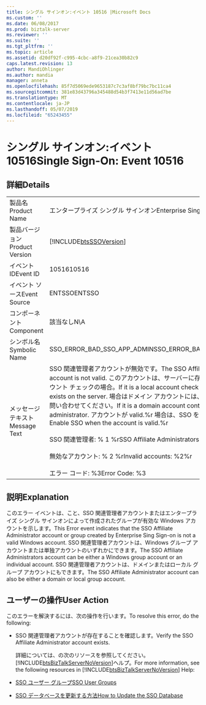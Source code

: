 ```yaml
---
title: シングル サインオン:イベント 10516 |Microsoft Docs
ms.custom: ''
ms.date: 06/08/2017
ms.prod: biztalk-server
ms.reviewer: ''
ms.suite: ''
ms.tgt_pltfrm: ''
ms.topic: article
ms.assetid: d20df92f-c995-4cbc-a8f9-21cea30b82c9
caps.latest.revision: 13
author: MandiOhlinger
ms.author: mandia
manager: anneta
ms.openlocfilehash: 85f7d5069ede9653187c7c3af8bf79bc7bc11ca4
ms.sourcegitcommit: 381e83d43796a345488d54b3f7413e11d56ad7be
ms.translationtype: MT
ms.contentlocale: ja-JP
ms.lasthandoff: 05/07/2019
ms.locfileid: "65243455"
---
```

# <a name="single-sign-on-event-10516"></a><span data-ttu-id="67a22-102">シングル サインオン:イベント 10516</span><span class="sxs-lookup"><span data-stu-id="67a22-102">Single Sign-On: Event 10516</span></span>
## <a name="details"></a><span data-ttu-id="67a22-103">詳細</span><span class="sxs-lookup"><span data-stu-id="67a22-103">Details</span></span>  

|                 |                                                                                                                                                                                                                                                                                                                                                 |
|-----------------|-------------------------------------------------------------------------------------------------------------------------------------------------------------------------------------------------------------------------------------------------------------------------------------------------------------------------------------------------|
|  <span data-ttu-id="67a22-104">製品名</span><span class="sxs-lookup"><span data-stu-id="67a22-104">Product Name</span></span>   |                                                                                                                                                            <span data-ttu-id="67a22-105">エンタープライズ シングル サインオン</span><span class="sxs-lookup"><span data-stu-id="67a22-105">Enterprise Single Sign-On</span></span>                                                                                                                                                            |
| <span data-ttu-id="67a22-106">製品バージョン</span><span class="sxs-lookup"><span data-stu-id="67a22-106">Product Version</span></span> |                                                                                                                                           [!INCLUDE[btsSSOVersion](../includes/btsssoversion-md.md)]                                                                                                                                            |
|    <span data-ttu-id="67a22-107">イベント ID</span><span class="sxs-lookup"><span data-stu-id="67a22-107">Event ID</span></span>     |                                                                                                                                                                      <span data-ttu-id="67a22-108">10516</span><span class="sxs-lookup"><span data-stu-id="67a22-108">10516</span></span>                                                                                                                                                                      |
|  <span data-ttu-id="67a22-109">イベント ソース</span><span class="sxs-lookup"><span data-stu-id="67a22-109">Event Source</span></span>   |                                                                                                                                                                     <span data-ttu-id="67a22-110">ENTSSO</span><span class="sxs-lookup"><span data-stu-id="67a22-110">ENTSSO</span></span>                                                                                                                                                                      |
|    <span data-ttu-id="67a22-111">コンポーネント</span><span class="sxs-lookup"><span data-stu-id="67a22-111">Component</span></span>    |                                                                                                                                                                       <span data-ttu-id="67a22-112">該当なし</span><span class="sxs-lookup"><span data-stu-id="67a22-112">N\A</span></span>                                                                                                                                                                       |
|  <span data-ttu-id="67a22-113">シンボル名</span><span class="sxs-lookup"><span data-stu-id="67a22-113">Symbolic Name</span></span>  |                                                                                                                                                           <span data-ttu-id="67a22-114">SSO_ERROR_BAD_SSO_APP_ADMIN</span><span class="sxs-lookup"><span data-stu-id="67a22-114">SSO_ERROR_BAD_SSO_APP_ADMIN</span></span>                                                                                                                                                           |
|  <span data-ttu-id="67a22-115">メッセージ テキスト</span><span class="sxs-lookup"><span data-stu-id="67a22-115">Message Text</span></span>   | <span data-ttu-id="67a22-116">SSO 関連管理者アカウントが無効です。</span><span class="sxs-lookup"><span data-stu-id="67a22-116">The SSO Affiliate Administrators account is not valid.</span></span> <span data-ttu-id="67a22-117">このアカウントは、サーバーに存在するローカル アカウント チェックの場合。</span><span class="sxs-lookup"><span data-stu-id="67a22-117">If it is a local account check that this account exists on the server.</span></span> <span data-ttu-id="67a22-118">場合はドメイン アカウントには、ドメイン管理者に問い合わせてください。</span><span class="sxs-lookup"><span data-stu-id="67a22-118">If it is a domain account contact your domain administrator.</span></span> <span data-ttu-id="67a22-119">アカウントが valid.%r 場合は、SSO を有効にします。</span><span class="sxs-lookup"><span data-stu-id="67a22-119">Enable SSO when the account is valid.%r</span></span><br /><br /> <span data-ttu-id="67a22-120">SSO 関連管理者: % 1 %r</span><span class="sxs-lookup"><span data-stu-id="67a22-120">SSO Affiliate Administrators: %1%r</span></span><br /><br /> <span data-ttu-id="67a22-121">無効なアカウント: % 2 %r</span><span class="sxs-lookup"><span data-stu-id="67a22-121">Invalid accounts: %2%r</span></span><br /><br /> <span data-ttu-id="67a22-122">エラー コード: %3</span><span class="sxs-lookup"><span data-stu-id="67a22-122">Error Code: %3</span></span> |

## <a name="explanation"></a><span data-ttu-id="67a22-123">説明</span><span class="sxs-lookup"><span data-stu-id="67a22-123">Explanation</span></span>  
 <span data-ttu-id="67a22-124">このエラー イベントは、こと、SSO 関連管理者アカウントまたはエンタープライズ シングル サインオンによって作成されたグループが有効な Windows アカウントを示します。</span><span class="sxs-lookup"><span data-stu-id="67a22-124">This Error event indicates that the SSO Affiliate Administrator account or group created by Enterprise Sing Sign-on is not a valid Windows account.</span></span> <span data-ttu-id="67a22-125">SSO 関連管理者アカウントは、Windows グループ アカウントまたは単独アカウントのいずれかにできます。</span><span class="sxs-lookup"><span data-stu-id="67a22-125">The SSO Affiliate Administrators account can be either a Windows group account or an individual account.</span></span> <span data-ttu-id="67a22-126">SSO 関連管理者アカウントは、ドメインまたはローカル グループ アカウントにもできます。</span><span class="sxs-lookup"><span data-stu-id="67a22-126">The SSO Affiliate Administrator account can also be either a domain or local group account.</span></span>  

## <a name="user-action"></a><span data-ttu-id="67a22-127">ユーザーの操作</span><span class="sxs-lookup"><span data-stu-id="67a22-127">User Action</span></span>  
 <span data-ttu-id="67a22-128">このエラーを解決するには、次の操作を行います。</span><span class="sxs-lookup"><span data-stu-id="67a22-128">To resolve this error, do the following:</span></span>  

- <span data-ttu-id="67a22-129">SSO 関連管理者アカウントが存在することを確認します。</span><span class="sxs-lookup"><span data-stu-id="67a22-129">Verify the SSO Affiliate Administrator account exists.</span></span>  

  <span data-ttu-id="67a22-130">詳細については、の次のリソースを参照してください。[!INCLUDE[btsBizTalkServerNoVersion](../includes/btsbiztalkservernoversion-md.md)]ヘルプ。</span><span class="sxs-lookup"><span data-stu-id="67a22-130">For more information, see the following resources in [!INCLUDE[btsBizTalkServerNoVersion](../includes/btsbiztalkservernoversion-md.md)] Help:</span></span>  

- [<span data-ttu-id="67a22-131">SSO ユーザー グループ</span><span class="sxs-lookup"><span data-stu-id="67a22-131">SSO User Groups</span></span>](../core/sso-user-groups.md)  

- [<span data-ttu-id="67a22-132">SSO データベースを更新する方法</span><span class="sxs-lookup"><span data-stu-id="67a22-132">How to Update the SSO Database</span></span>](../core/how-to-update-the-sso-database.md)
